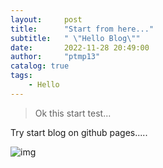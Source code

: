 ```yaml
---
layout:     post
title:      "Start from here..."
subtitle:   " \"Hello Blog\""
date:       2022-11-28 20:49:00
author:     "ptmp13"
catalog: true
tags:
    - Hello
---
```


> Ok this start test...

Try start blog on github pages.....

![img](/img/in-post/post-alitrip-pd/post-alitrip-pd.031.jpg)